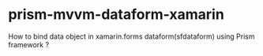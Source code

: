 # prism-mvvm-dataform-xamarin
How to bind data object in xamarin.forms dataform(sfdataform) using Prism framework ?

